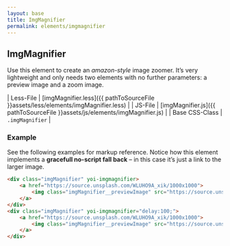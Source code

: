```yaml
---
layout: base
title: ImgMagnifier
permalink: elements/imgmagnifier
---
```


## ImgMagnifier
Use this element to create an *amazon-style* image zoomer. It’s very lightweight and only needs two elements with no further parameters: a preview image and a zoom image.

| Less-File      | [imgMagnifier.less]({{ pathToSourceFile }}assets/less/elements/imgMagnifier.less) |
| JS-File        | [imgMagnifier.js]({{ pathToSourceFile }}assets/js/elements/imgMagnifier.js)       |
| Base CSS-Class | `.imgMagnifier`                                                                   |

### Example
See the following examples for markup reference. Notice how this element implements a **gracefull no-script fall back** – in this case it’s just a link to the larger image.

```html
<div class="imgMagnifier" yoi-imgmagnifier>
    <a href="https://source.unsplash.com/WLUHO9A_xik/1000x1000">
        <img class="imgMagnifier__previewImage" src="https://source.unsplash.com/WLUHO9A_xik/300x300" alt="" />
    </a>
</div>
<div class="imgMagnifier" yoi-imgmagnifier="delay:100;">
    <a href="https://source.unsplash.com/WLUHO9A_xik/1000x1000">
        <img class="imgMagnifier__previewImage" src="https://source.unsplash.com/WLUHO9A_xik/300x300" alt="" />
    </a>
</div>
```